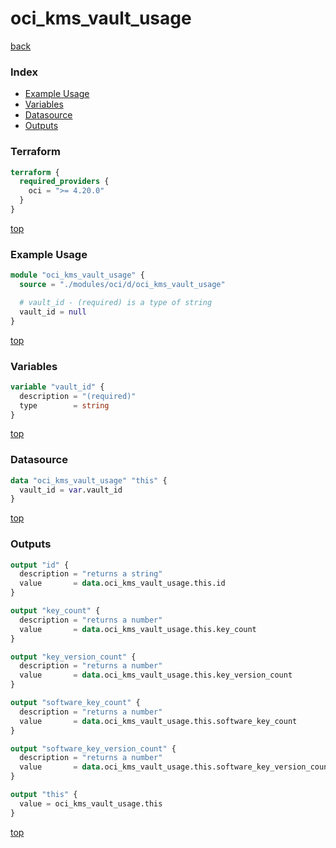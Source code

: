 # oci_kms_vault_usage

[back](../oci.md)

### Index

- [Example Usage](#example-usage)
- [Variables](#variables)
- [Datasource](#datasource)
- [Outputs](#outputs)

### Terraform

```terraform
terraform {
  required_providers {
    oci = ">= 4.20.0"
  }
}
```

[top](#index)

### Example Usage

```terraform
module "oci_kms_vault_usage" {
  source = "./modules/oci/d/oci_kms_vault_usage"

  # vault_id - (required) is a type of string
  vault_id = null
}
```

[top](#index)

### Variables

```terraform
variable "vault_id" {
  description = "(required)"
  type        = string
}
```

[top](#index)

### Datasource

```terraform
data "oci_kms_vault_usage" "this" {
  vault_id = var.vault_id
}
```

[top](#index)

### Outputs

```terraform
output "id" {
  description = "returns a string"
  value       = data.oci_kms_vault_usage.this.id
}

output "key_count" {
  description = "returns a number"
  value       = data.oci_kms_vault_usage.this.key_count
}

output "key_version_count" {
  description = "returns a number"
  value       = data.oci_kms_vault_usage.this.key_version_count
}

output "software_key_count" {
  description = "returns a number"
  value       = data.oci_kms_vault_usage.this.software_key_count
}

output "software_key_version_count" {
  description = "returns a number"
  value       = data.oci_kms_vault_usage.this.software_key_version_count
}

output "this" {
  value = oci_kms_vault_usage.this
}
```

[top](#index)